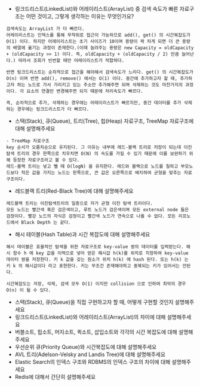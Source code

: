 - 링크드리스트(LinkedList)와 어레이리스트(ArrayList) 중 검색 속도가 빠른 자료구조는 어떤 것이고, 그렇게 생각하는 이유는 무엇인가요?
```
검색속도는 ArrayList 가 더 빠르다. 
어레이리스트는 인덱스를 통해 무작위로 접근이 가능하므로 add(), get() 의 시간복잡도가 O(1) 이다. 하지만 어레이리스트는 초기 사이즈가 10이며 용량이 꽉 차게 되면 더 큰 용량의 배열에 옮기는 과정이 존재한다.(이때 늘려주는 용량은 new Capacity = oldCapacity + (oldCapacity >> 1) 이다. 즉, oldCapacity + (oldCapacity / 2) 만큼 늘어난다.) 따라서 조회가 빈번할 때만 어레이리스트가 적합하다.

반면 링크드리스트는 순차적으로 접근을 해야해서 검색속도가 느리다. get() 의 시간복잡도가 O(n) 이며 반면 add(), remove() 에서는 O(1) 이다. 중간에 추가하고자 할 때, 추가하고자 하는 노드로 가서 가리키고 있는 주소만 추가해주면 되며 삭제하는 것도 마찬가지의 과정이다. 각 요소의 연결만 변경해주면 되지 때문에 처리속도가 빠르다.

즉, 순차적으로 추가, 삭제하는 경우에는 어레이리스트가 빠르지만, 중간 데이터를 추가 삭제하는 경우에는 링크드리스트가 더 빠르다.
```

- 스택(Stack), 큐(Queue), 트리(Tree), 힙(Heap) 자료구조, TreeMap 자료구조에 대해 설명해주세요
```
- TreeMap 자료구조
key 순서가 오름차순으로 유지된다. 그 이유는 내부에 레드-블랙 트리로 저장이 되는데 이진 탐색 트리의 경우 한쪽으로 치우치면 O(N) 의 속도를 가질 수 있기 때문에 이를 보완하기 위해 등장한 자료구조라고 볼 수 있다.
레드-블랙 트리는 넣고 뺄 때 O(logN) 을 유지한다. 레드와 블랙으로 노드를 칠하고 부모노드보다 작은 값을 가지는 노드는 왼쪽으로, 큰 값은 오른쪽으로 배치하여 균형을 맞추는 자료구조이다. 
```

- 레드블랙 트리(Red-Black Tree)에 대해 설명해주세요
```
레드블랙 트리는 이진탐색트리의 일종으로 자가 균형 이진 탐색 트리이다.
모든 노드는 빨간색 혹은 검은색이고, 루트 노드가 검은색이며 모든 external node 들은 검정이다. 빨강 노드의 자식은 검정이고 빨간색 노드가 연속으로 나올 수 없다. 모든 리프노드에서 Black Depth 는 같다.
```

- 해시 테이블(Hash Table)과 시간 복잡도에 대해 설명해주세요
```
해시 테이블은 효율적인 탐색을 위한 자료구조로 key-value 쌍의 데이터를 입력받는다. 해시 함수 h 에 key 값을 이력으로 넣어 얻은 해시값 h(k)를 위치로 지정하여 key-value 데이터 쌍을 저장한다. 키 k 값을 갖는 원소가 위치 h(k) 에 hash 된다. 또는 h(k) 는 키 k 의 해시값이다 라고 표현한다. 키는 무조건 존재해야하고 중복되는 키가 있어서는 안된다.

시간복잡도는 저장, 삭제, 검색 모두 O(1) 이지만 collision 으로 인하여 최악의 경우 O(n) 이 될 수 있다.
```

- 스택(Stack), 큐(Queue)을 직접 구현하고자 할 때, 어떻게 구현할 것인지 설명해주세요
- 링크드리스트(LinkedList)와 어레이리스트(ArrayList)의 차이에 대해 설명해주세요
- 버블소트, 힙소트, 머지소트, 퀵소트, 삽입소트와 각각의 시간 복잡도에 대해 설명해주세요
- 우선순위 큐(Priority Queue)와 시간복잡도에 대해 설명해주세요
- AVL 트리(Adelson-Velsky and Landis Tree)에 대해 설명해주세요
- Elastic Search의 인덱스 구조와 RDBMS의 인덱스 구조의 차이에 대해 설명해주세요
- Redis에 대해서 간단히 설명해주세요